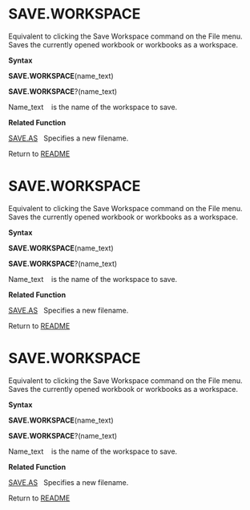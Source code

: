 # SAVE.WORKSPACE

Equivalent to clicking the Save Workspace command on the File menu.
Saves the currently opened workbook or workbooks as a workspace.

**Syntax**

**SAVE.WORKSPACE**(name\_text)

**SAVE.WORKSPACE**?(name\_text)

Name\_text&nbsp;&nbsp;&nbsp;&nbsp;is the name of the workspace to save.

**Related Function**

[SAVE.AS](SAVE.AS.md)&nbsp;&nbsp;&nbsp;Specifies a new filename.



Return to [README](README.md#S)

# SAVE.WORKSPACE

Equivalent to clicking the Save Workspace command on the File menu.
Saves the currently opened workbook or workbooks as a workspace.

**Syntax**

**SAVE.WORKSPACE**(name\_text)

**SAVE.WORKSPACE**?(name\_text)

Name\_text&nbsp;&nbsp;&nbsp;&nbsp;is the name of the workspace to save.

**Related Function**

[SAVE.AS](SAVE.AS.md)&nbsp;&nbsp;&nbsp;Specifies a new filename.



Return to [README](README.md#S)

# SAVE.WORKSPACE

Equivalent to clicking the Save Workspace command on the File menu.
Saves the currently opened workbook or workbooks as a workspace.

**Syntax**

**SAVE.WORKSPACE**(name\_text)

**SAVE.WORKSPACE**?(name\_text)

Name\_text&nbsp;&nbsp;&nbsp;&nbsp;is the name of the workspace to save.

**Related Function**

[SAVE.AS](SAVE.AS.md)&nbsp;&nbsp;&nbsp;Specifies a new filename.



Return to [README](README.md#S)


